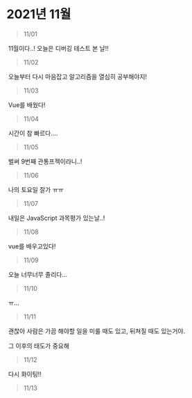 # 2021년 11월



> 11/01

​	11월이다..! 오늘은 디버깅 테스트 본 날!!

> 11/02

​	오늘부터 다시 마음잡고 알고리즘을 열심히 공부해야지!

> 11/03

​	Vue를 배웠다!

> 11/04

​	시간이 참 빠르다.... 

> 11/05

​	벌써 9번째 관통프젝이라니..!

> 11/06

​	나의 토요일 잘가 ㅠㅠ

> 11/07

​	내일은 JavaScript 과목평가 있는날..!

> 11/08

​	vue를 배우고있다!

> 11/09

​	오늘 너무너무 졸리다...

> 11/10

​	ㅠ...

> 11/11

​	괜찮아 사람은 가끔 해야할 일을 미룰 때도 있고, 뒤쳐질 때도 있는거야.

​	그 이후의 태도가 중요해 

> 11/12

​	다시 화이팅!!

> 11/13

​	